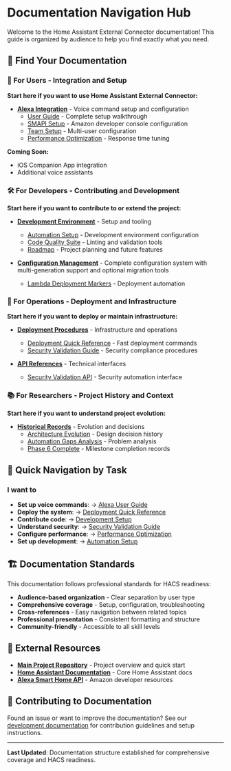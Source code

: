 # Documentation Navigation Hub

Welcome to the Home Assistant External Connector documentation! This guide is organized by audience to help you find exactly what you need.

## 👥 Find Your Documentation

### 🎯 For Users - Integration and Setup

**Start here if you want to use Home Assistant External Connector:**

- **[Alexa Integration](integrations/alexa/)** - Voice command setup and configuration
  - [User Guide](integrations/alexa/USER_GUIDE.md) - Complete setup walkthrough
  - [SMAPI Setup](integrations/alexa/SMAPI_SETUP_GUIDE.md) - Amazon developer console configuration
  - [Team Setup](integrations/alexa/TEAM_SETUP.md) - Multi-user configuration
  - [Performance Optimization](integrations/alexa/PERFORMANCE_OPTIMIZATION.md) - Response time tuning

**Coming Soon:**

- iOS Companion App integration
- Additional voice assistants

### 🛠️ For Developers - Contributing and Development

**Start here if you want to contribute to or extend the project:**

- **[Development Environment](development/)** - Setup and tooling
  - [Automation Setup](development/AUTOMATION_SETUP.md) - Development environment configuration
  - [Code Quality Suite](development/CODE_QUALITY_SUITE.md) - Linting and validation tools
  - [Roadmap](development/ROADMAP.md) - Project planning and future features

- **[Configuration Management](development/CONFIGURATION_MANAGEMENT.md)** - Complete configuration system with multi-generation support and optional migration tools
  - [Lambda Deployment Markers](development/LAMBDA_DEPLOYMENT_MARKERS.md) - Deployment automation

### 🚀 For Operations - Deployment and Infrastructure

**Start here if you want to deploy or maintain infrastructure:**

- **[Deployment Procedures](deployment/)** - Infrastructure and operations
  - [Deployment Quick Reference](deployment/DEPLOYMENT_QUICK_REFERENCE.md) - Fast deployment commands
  - [Security Validation Guide](deployment/security_validation_guide.md) - Security compliance procedures

- **[API References](api/)** - Technical interfaces
  - [Security Validation API](api/security_validation_api.md) - Security automation interface

### 📚 For Researchers - Project History and Context

**Start here if you want to understand project evolution:**

- **[Historical Records](history/)** - Evolution and decisions
  - [Architecture Evolution](history/ARCHITECTURE_EVOLUTION.md) - Design decision history
  - [Automation Gaps Analysis](history/AUTOMATION_GAPS_ANALYSIS.md) - Problem analysis
  - [Phase 6 Complete](history/PHASE_6_COMPLETE.md) - Milestone completion records

## 🎯 Quick Navigation by Task

### I want to

- **Set up voice commands**: → [Alexa User Guide](integrations/alexa/USER_GUIDE.md)
- **Deploy the system**: → [Deployment Quick Reference](deployment/DEPLOYMENT_QUICK_REFERENCE.md)
- **Contribute code**: → [Development Setup](development/AUTOMATION_SETUP.md)
- **Understand security**: → [Security Validation Guide](deployment/security_validation_guide.md)
- **Configure performance**: → [Performance Optimization](integrations/alexa/PERFORMANCE_OPTIMIZATION.md)
- **Set up development**: → [Automation Setup](development/AUTOMATION_SETUP.md)

## 🏗️ Documentation Standards

This documentation follows professional standards for HACS readiness:

- **Audience-based organization** - Clear separation by user type
- **Comprehensive coverage** - Setup, configuration, troubleshooting
- **Cross-references** - Easy navigation between related topics
- **Professional presentation** - Consistent formatting and structure
- **Community-friendly** - Accessible to all skill levels

## 🔗 External Resources

- **[Main Project Repository](../README.md)** - Project overview and quick start
- **[Home Assistant Documentation](https://www.home-assistant.io/docs/)** - Core Home Assistant docs
- **[Alexa Smart Home API](https://developer.amazon.com/docs/smarthome/understand-the-smart-home-skill-api.html)** - Amazon developer resources

## 🤝 Contributing to Documentation

Found an issue or want to improve the documentation? See our [development documentation](development/) for contribution guidelines and setup instructions.

---

**Last Updated**: Documentation structure established for comprehensive coverage and HACS readiness.
